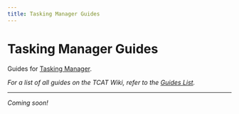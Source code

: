 ```yaml
---
title: Tasking Manager Guides
---
```


# Tasking Manager Guides

Guides for [Tasking Manager](../index.md).

_For a list of all guides on the TCAT Wiki, refer to the [Guides List](../../../guides/index.md)._

---

_Coming soon!_
